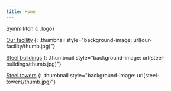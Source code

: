 ```yaml
---
title: Home
---
```


Symmikton
{: .logo}

[Our facility](our-facility/index.html)
{: .thumbnail style="background-image: url(our-facility/thumb.jpg)"}

[Steel buildings](steel-buildings/index.html)
{: .thumbnail style="background-image: url(steel-buildings/thumb.jpg)"}

[Steel towers](steel-towers/index.html)
{: .thumbnail style="background-image: url(steel-towers/thumb.jpg)"}
